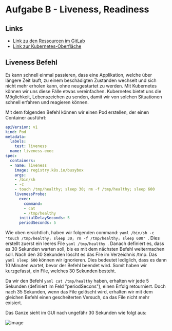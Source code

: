 # Aufgabe B - Liveness, Readiness

## Links
- [Link zu den Ressourcen im GitLab](https://gitlab.com/ch-tbz-hf/Stud/v-cnt/-/tree/main/2_Unterrichtsressourcen/A)
- [Link zur Kubernetes-Oberfläche](https://10.5.38.10:8443/#/create?namespace=default)

## Liveness Befehl
Es kann schnell einmal passieren, dass eine Applikation, welche über längere Zeit lauft, zu einem beschädigten Zustanden wechselt und sich nicht mehr erholen kann, ohne neugestartet zu werden.
Mit Kubernetes können wir uns diese Fälle etwas vereinfachen. Kubernetes bietet uns die Möglichkeit, Lebenszeichen zu senden, damit wir von solchen Situationen schnell erfahren und reagieren können.

Mit dem folgenden Befehl können wir einen Pod erstellen, der einen Container ausführt:

```yaml
apiVersion: v1
kind: Pod
metadata:
  labels:
    test: liveness
  name: liveness-exec
spec:
  containers:
  - name: liveness
    image: registry.k8s.io/busybox
    args:
    - /bin/sh
    - -c
    - touch /tmp/healthy; sleep 30; rm -f /tmp/healthy; sleep 600
    livenessProbe:
      exec:
        command:
        - cat
        - /tmp/healthy
      initialDelaySeconds: 5
      periodSeconds: 5
```

Wie oben ersichtlich, haben wir folgenden command: ```yaml /bin/sh -c "touch /tmp/healthy; sleep 30; rm -f /tmp/healthy; sleep 600" ```. Dies erstellt zuerst ein leeres File ```yaml /tmp/healthy ```.
Danach definiert es, dass es 30 Sekunden warten soll, bis es mit dem nächsten Befehl weitermachen soll. Nach den 30 Sekunden löscht es das File im Verzeichnis /tmp. Das ```yaml sleep 600``` können wir ignorieren. Dies bedeutet lediglich, dass es dann 10 Minuten wartet, bevor der Befehl beendet wird.
Somit haben wir kurzgefasst, ein File, welches 30 Sekunden besteht.

Da wir den Befehl ```yaml cat /tmp/healthy``` haben, erhalten wir jede 5 Sekunden (definiert im Feld "periodSecons"), einen Erfolg retourniert. Doch nach 35 Sekunden, wenn das File gelöscht wird, erhalten wir mit dem gleichen Befehl einen gescheiterten Versuch, da das File nicht mehr exisiert.

Das Ganze sieht im GUI nach ungefähr 30 Sekunden wie folgt aus:

![image](https://github.com/Andreeyy/Aufgabe-B---Liveness-Readiness/assets/64062748/ee11514b-5192-4168-90c3-dfa6b0410fb6)
